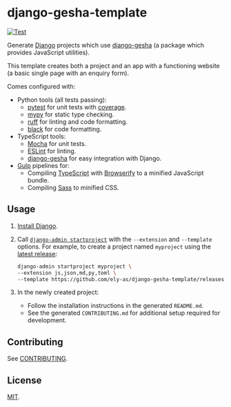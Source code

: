 # django-gesha-template

[![Test](https://github.com/ely-as/django-gesha-template/actions/workflows/test.yml/badge.svg?branch=main)](https://github.com/ely-as/django-gesha-template/actions/workflows/test.yml)

Generate [Django](https://www.djangoproject.com/) projects which use
[django-gesha](https://django-gesha.readthedocs.io) (a package which provides
JavaScript utilities).

This template creates both a project and an app with a functioning website (a basic
single page with an enquiry form).

Comes configured with:
- Python tools (all tests passing):
  - [pytest](https://docs.pytest.org) for unit tests with
    [coverage](https://coverage.readthedocs.io).
  - [mypy](https://mypy.readthedocs.io) for static type checking.
  - [ruff](https://beta.ruff.rs/docs/) for linting and code formatting.
  - [black](https://black.readthedocs.io) for code formatting.
- TypeScript tools:
  - [Mocha](https://mochajs.org/) for unit tests.
  - [ESLint](https://eslint.org/) for linting.
  - [django-gesha](https://django-gesha.readthedocs.io) for easy integration with
    Django.
- [Gulp](https://gulpjs.com/) pipelines for:
  - Compiling [TypeScript](https://www.typescriptlang.org/) with
    [Browserify](https://browserify.org/) to a minified JavaScript bundle.
  - Compiling [Sass](https://sass-lang.com/documentation/) to minified CSS.

## Usage

1. [Install Django](https://docs.djangoproject.com/en/stable/intro/install/).
2. Call
   [`django-admin startproject`](https://docs.djangoproject.com/en/stable/ref/django-admin/#startproject)
   with the `--extension` and `--template` options. For example, to create a project
   named `myproject` using the
   [latest release](https://github.com/ely-as/django-gesha-template/releases):

   ```sh
   django-admin startproject myproject \
   --extension js,json,md,py,toml \
   --template https://github.com/ely-as/django-gesha-template/releases/download/v0.1a4/django-gesha-template.zip
   ```

3. In the newly created project:
   - Follow the installation instructions in the generated `README.md`.
   - See the generated `CONTRIBUTING.md` for additional setup required for development.

## Contributing

See [CONTRIBUTING](CONTRIBUTING.md).

## License

[MIT](LICENSE).
